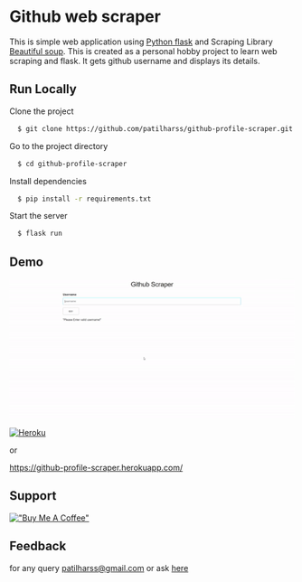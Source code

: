 # Github web scraper
This is simple web application using [Python flask](https://flask.palletsprojects.com/en/2.0.x/) and Scraping Library [Beautiful soup](https://www.crummy.com/software/BeautifulSoup/bs4/doc/). This is created as a personal  hobby project to learn web scraping and flask. It gets github username and displays its details.

## Run Locally

Clone the project

```bash
  $ git clone https://github.com/patilharss/github-profile-scraper.git
```

Go to the project directory

```bash
  $ cd github-profile-scraper
```

Install dependencies

```bash
  $ pip install -r requirements.txt
```

Start the server

```bash
  $ flask run
```

  
## Demo

![demo](https://github.com/patilharss/github-profile-scraper/blob/main/gif.gif)

[![Heroku](https://img.shields.io/badge/Heroku-430098?style=for-the-badge&logo=herku&logoColor=white )](https://github-profile-scraper.herokuapp.com/)

or

https://github-profile-scraper.herokuapp.com/
  


## Support
[!["Buy Me A Coffee"](https://www.buymeacoffee.com/assets/img/custom_images/orange_img.png)](https://www.buymeacoffee.com/harshpatil)


## Feedback 
for any query patilharss@gmail.com or ask [here](https://github.com/patilharss/patilharss/issues/1)
